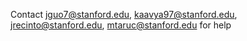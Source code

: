 Contact jguo7@stanford.edu, kaavya97@stanford.edu, jrecinto@stanford.edu, mtaruc@stanford.edu for help

